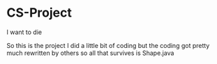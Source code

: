 # CS-Project
I want to die

So this is the project I did a little bit of coding but the coding got pretty much rewritten by others so all that survives is Shape.java

